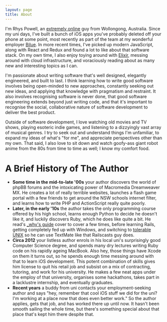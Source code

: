 ```yaml
---
layout: page
title: About
---
```


I'm Rhys Powell, an [extremely online](http://extremely.online) guy from
Wollongong, Australia. Since my uni days, I've built a bunch of iOS apps you've
probably deleted off your phone at some point, most recently as part of the team
at my wonderful employer [Bilue](https://bilue.com.au). In more recent times,
I've picked up modern JavaScript, along with React and Redux and found a lot to
like about that software stack. On my own time, I also enjoy toying around with
[Elixir](https://elixir-lang.org), messing around with cloud infrastructure, and
voraciously reading about as many new and interesting topics as I can.

I'm passionate about writing software that's well designed, elegantly
engineered, and built to last. I think learning how to write good software
involves being open-minded to new approaches, constantly seeking out new ideas,
and applying that knowledge with pragmatism and restraint. It also involves
recognising software is never done, that good software engineering extends
beyond just writing code, and that it's important to recognise the social,
collaborative nature of software development to deliver the best product.

Outside of software development, I love watching old movies and TV shows,
playing esoteric indie games, and listening to a dizzyingly vast array of
musical genres. I try to seek out and understand things I'm unfamiliar, to
expand my ideas of what's "for me", and appreciate perspectives other than my
own. That said, I also love to sit down and watch goofy-ass giant robot anime
from the 80s from time to time as well; I know my comfort food.

# A Brief History of The Author

- **Some time in the mid-to-late '00s** your author discovers the world of phpBB
  forums and the intoxicating power of Macromedia Dreamweaver MX. He creates a
  lot of really terrible websites, launches a flash game portal with a few
  friends to get around the NSW schools internet filter, and learns how to write
  PHP and ActionScript really quite poorly.
- **Later, in the early '10s** the author takes the only programming course
  offered by his high school, learns enough Python to decide he doesn't like it,
  and luckily discovers Ruby, which he does like quite a bit. He read's
  [_why's guide](http://poignant.guide) cover to cover a few times, before
  learning Rails, getting completely fed up with Windows, and switching to
  [tolerable UNIX](https://www.apple.com/macos) so he can use TextMate like
  that Railscasts guy does.
- **Circa 2012** your listless author enrols in his local uni's surprisingly
  good Computer Science degree, and spends many dry lectures writing Ruby
  code on his rapidly ageing MacBook. Also hey, those things have Xcode on them
  it turns out, so he spends enough time messing around with that to learn iOS
  development. This potent combination of skills gives him license to quit his
  retail job and subsist on a mix of contracting, tutoring, and work for his
  university. He makes a few neat apps under the employ of that university,
  organises some hackathons, takes part in a lacklustre internship, and
  eventually graduates.
- **Recent years** a buddy from uni contacts your employment-seeking author and
  says "hey, remember that cool iOS stuff we did for the uni? I'm working at a
  place now that does even better work." So the author applies, gets that job,
  and has worked there up until now. It hasn't been smooth sailing the whole
  time, but there's something special about that place that's kept him there
  despite that.
